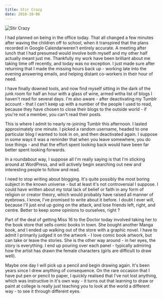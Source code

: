 ```yaml
---
title: Stir Crazy
date: 2016-10-06
---
```


![Stir Crazy](https://source.unsplash.com/_nRpqIBM40Q/1600x900)

I had planned on being in the office today. That all changed a few minutes after waving the children off to school, when it transpired that the plans recorded in Google Calendarweren't entirely accurate. A meeting after lunch that I had presumed would involve both myself and my other half actually meant just me. Thankfully my work have been brilliant about me taking time off recently, and today was no exception. I just made sure after returning that I made the missing hours back up - working late into the evening answering emails, and helping distant co-workers in their hour of need.

I have finally downed tools, and now find myself sitting in the dark of the junk room for half an hour with a glass of wine, armed witha list of blogs I haven't read for several days. I'm also aware - after deactivating my Tumblr account - that I can't keep up with a number of the people I used to read, because they have chosen to close their blogs to the outside world - if you're not a member, you can't read their posts.

This is where I admit to nearly re-joining Tumblr this afternoon. I lasted approximately one minute. I picked a random username, headed to one particular blog I wanted to look in on, and then deactivated again. I suppose in some ways it was a reminder that when you leave somewhere, you do lose things - and that the effort spent looking back would have been far better spent looking forwards.

In a roundabout way, I suppose all I'm really saying is that I'm sticking around at WordPress, and will actively begin searching out new and interesting people to follow and read.

I need to stop writing about blogging. It's quite possibly the most boring subject in the known universe - but at least it's not controversial I suppose. I could have written about my total lack of belief or faith in any form of religion or creator theory, which would probably have raised all manner of eyebrows. I know, I've promised to write about it before. I doubt I ever will, because I'll just end up going on the attack, and lose friends left, right, and centre. Better to keep some opinions to ourselves, right ?

Part of the deal of getting Miss 16 to the Doctor today involved taking her to the book store that sells comic books in town. She bought another Manga book, and I ended up walking out of the store with a graphic novel. I have to admit I primarily judged it on the artwork - I love comic book artwork, but can take or leave the stories. She is the other way around - in her eyes, the story is everything. I end up pouring over each panel - typically admiring how the artist has drawn the female characters (girls are difficult to draw well).

Maybe one day I will pick up a pencil and begin drawing again. It's been years since I drew anything of consequence. On the rare occasion that I have put pen or pencil to paper, I quickly realised that I've not lost anything, which was instructive in it's own way - it turns out that learning to draw or paint at college is really just teaching you to look at the world a different way - to see it through different eyes.